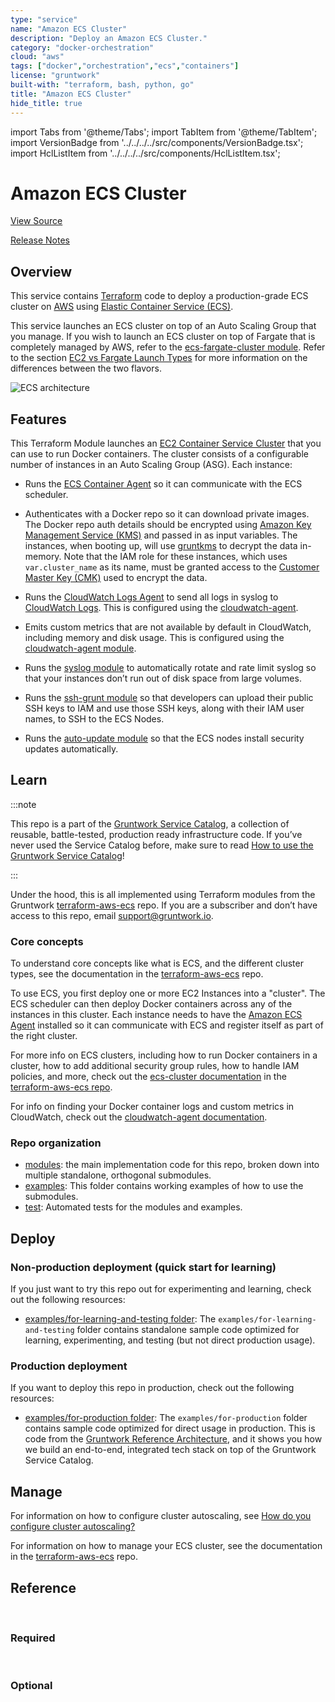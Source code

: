 ```yaml
---
type: "service"
name: "Amazon ECS Cluster"
description: "Deploy an Amazon ECS Cluster."
category: "docker-orchestration"
cloud: "aws"
tags: ["docker","orchestration","ecs","containers"]
license: "gruntwork"
built-with: "terraform, bash, python, go"
title: "Amazon ECS Cluster"
hide_title: true
---
```


import Tabs from '@theme/Tabs';
import TabItem from '@theme/TabItem';
import VersionBadge from '../../../../src/components/VersionBadge.tsx';
import HclListItem from '../../../../src/components/HclListItem.tsx';

<VersionBadge version="0.85.0" lastModifiedVersion="0.85.0"/>

# Amazon ECS Cluster


<a href="https://github.com/gruntwork-io/terraform-aws-service-catalog/tree/master/modules/services/ecs-cluster" className="link-button">View Source</a>

<a href="https://github.com/gruntwork-io/terraform-aws-service-catalog/releases?q=services%2Fecs-cluster" className="link-button" title="Release notes for only the service catalog versions which impacted this service.">Release Notes</a>

## Overview

This service contains [Terraform](https://www.terraform.io) code to deploy a production-grade ECS cluster on
[AWS](https://aws.amazon.com) using [Elastic Container Service (ECS)](https://docs.aws.amazon.com/AmazonECS/latest/developerguide/Welcome.html).

This service launches an ECS cluster on top of an Auto Scaling Group that you manage. If you wish to launch an ECS
cluster on top of Fargate that is completely managed by AWS, refer to the
[ecs-fargate-cluster module](https://github.com/gruntwork-io/terraform-aws-service-catalog/tree/master/modules/services/ecs-fargate-cluster). Refer to the section
[EC2 vs Fargate Launch Types](https://github.com/gruntwork-io/terraform-aws-ecs/blob/master/core-concepts.md#ec2-vs-fargate-launch-types)
for more information on the differences between the two flavors.

![ECS architecture](/img/reference/services/app-orchestration/ecs-architecture.png)

## Features

This Terraform Module launches an [EC2 Container Service Cluster](http://docs.aws.amazon.com/AmazonECS/latest/developerguide/ECS_clusters.html) that you can use to run Docker containers. The cluster consists of a configurable number of instances in an Auto Scaling
Group (ASG). Each instance:

*   Runs the [ECS Container Agent](http://docs.aws.amazon.com/AmazonECS/latest/developerguide/ECS_agent.html) so it can communicate with the ECS scheduler.

*   Authenticates with a Docker repo so it can download private images. The Docker repo auth details should be encrypted
    using [Amazon Key Management Service (KMS)](https://aws.amazon.com/kms/) and passed in as input variables. The
    instances, when booting up, will use [gruntkms](https://github.com/gruntwork-io/gruntkms) to decrypt the data
    in-memory. Note that the IAM role for these instances, which uses `var.cluster_name` as its name, must be granted
    access to the
    [Customer Master Key (CMK)](http://docs.aws.amazon.com/kms/latest/developerguide/concepts.html#master_keys)
    used to encrypt the data.

*   Runs the
    [CloudWatch Logs Agent](http://docs.aws.amazon.com/AmazonCloudWatch/latest/DeveloperGuide/QuickStartEC2Instance.html)
    to send all logs in syslog to
    [CloudWatch Logs](http://docs.aws.amazon.com/AmazonCloudWatch/latest/DeveloperGuide/WhatIsCloudWatchLogs.html). This
    is configured using the
    [cloudwatch-agent](https://github.com/gruntwork-io/terraform-aws-monitoring/tree/master/modules/agents/cloudwatch-agent).

*   Emits custom metrics that are not available by default in CloudWatch, including memory and disk usage. This is
    configured using the [cloudwatch-agent
    module](https://github.com/gruntwork-io/terraform-aws-monitoring/tree/master/modules/agents/cloudwatch-agent).

*   Runs the [syslog module](https://github.com/gruntwork-io/terraform-aws-monitoring/tree/master/modules/logs/syslog)
    to automatically rotate and rate limit syslog so that your instances don’t run out of disk space from large volumes.

*   Runs the [ssh-grunt module](https://github.com/gruntwork-io/terraform-aws-security/tree/master/modules/ssh-grunt) so
    that developers can upload their public SSH keys to IAM and use those SSH keys, along with their IAM user names, to
    SSH to the ECS Nodes.

*   Runs the [auto-update module](https://github.com/gruntwork-io/terraform-aws-security/tree/master/modules/auto-update)
    so that the ECS nodes install security updates automatically.

## Learn

:::note

This repo is a part of the [Gruntwork Service Catalog](https://github.com/gruntwork-io/terraform-aws-service-catalog/),
a collection of reusable, battle-tested, production ready infrastructure code.
If you’ve never used the Service Catalog before, make sure to read
[How to use the Gruntwork Service Catalog](https://docs.gruntwork.io/reference/services/intro/overview)!

:::

Under the hood, this is all implemented using Terraform modules from the Gruntwork
[terraform-aws-ecs](https://github.com/gruntwork-io/terraform-aws-ecs) repo. If you are a subscriber and don’t have
access to this repo, email <support@gruntwork.io>.

### Core concepts

To understand core concepts like what is ECS, and the different cluster types, see the documentation in the
[terraform-aws-ecs](https://github.com/gruntwork-io/terraform-aws-ecs) repo.

To use ECS, you first deploy one or more EC2 Instances into a "cluster". The ECS scheduler can then deploy Docker
containers across any of the instances in this cluster. Each instance needs to have the
[Amazon ECS Agent](http://docs.aws.amazon.com/AmazonECS/latest/developerguide/ECS_agent.html) installed so it can
communicate with ECS and register itself as part of the right cluster.

For more info on ECS clusters, including how to run Docker containers in a cluster, how to add additional security
group rules, how to handle IAM policies, and more, check out the
[ecs-cluster documentation](https://github.com/gruntwork-io/terraform-aws-ecs/tree/master/modules/ecs-cluster) in the
[terraform-aws-ecs repo](https://github.com/gruntwork-io/terraform-aws-ecs).

For info on finding your Docker container logs and custom metrics in CloudWatch, check out the
[cloudwatch-agent documentation](https://github.com/gruntwork-io/terraform-aws-monitoring/tree/master/modules/agents/cloudwatch-agent).

### Repo organization

*   [modules](https://github.com/gruntwork-io/terraform-aws-service-catalog/tree/master/modules): the main implementation code for this repo, broken down into multiple standalone, orthogonal submodules.
*   [examples](https://github.com/gruntwork-io/terraform-aws-service-catalog/tree/master/examples): This folder contains working examples of how to use the submodules.
*   [test](https://github.com/gruntwork-io/terraform-aws-service-catalog/tree/master/test): Automated tests for the modules and examples.

## Deploy

### Non-production deployment (quick start for learning)

If you just want to try this repo out for experimenting and learning, check out the following resources:

*   [examples/for-learning-and-testing folder](https://github.com/gruntwork-io/terraform-aws-service-catalog/tree/master/examples/for-learning-and-testing): The
    `examples/for-learning-and-testing` folder contains standalone sample code optimized for learning, experimenting, and
    testing (but not direct production usage).

### Production deployment

If you want to deploy this repo in production, check out the following resources:

*   [examples/for-production folder](https://github.com/gruntwork-io/terraform-aws-service-catalog/tree/master/examples/for-production): The `examples/for-production` folder contains sample code
    optimized for direct usage in production. This is code from the
    [Gruntwork Reference Architecture](https://gruntwork.io/reference-architecture), and it shows you how we build an
    end-to-end, integrated tech stack on top of the Gruntwork Service Catalog.

## Manage

For information on how to configure cluster autoscaling, see
[How do you configure cluster autoscaling?](https://github.com/gruntwork-io/terraform-aws-ecs/tree/master/modules/ecs-cluster#how-do-you-configure-cluster-autoscaling)

For information on how to manage your ECS cluster, see the documentation in the
[terraform-aws-ecs](https://github.com/gruntwork-io/terraform-aws-ecs) repo.

## Reference

<Tabs>
<TabItem value="inputs" label="Inputs" default>

<br/>

### Required

<HclListItem name="cluster_instance_ami" requirement="required" description="The AMI to run on each instance in the ECS cluster. You can build the AMI using the Packer template ecs-node-al2.json. One of <a href=#cluster_instance_ami><code>cluster_instance_ami</code></a> or <a href=#cluster_instance_ami_filters><code>cluster_instance_ami_filters</code></a> is required." type="string"/>

<HclListItem name="cluster_instance_ami_filters" requirement="required" description="Properties on the AMI that can be used to lookup a prebuilt AMI for use with ECS workers. You can build the AMI using the Packer template ecs-node-al2.json. Only used if <a href=#cluster_instance_ami><code>cluster_instance_ami</code></a> is null. One of <a href=#cluster_instance_ami><code>cluster_instance_ami</code></a> or <a href=#cluster_instance_ami_filters><code>cluster_instance_ami_filters</code></a> is required. Set to null if <a href=#cluster_instance_ami><code>cluster_instance_ami</code></a> is set." type="object" typeDetails="object({
    # List of owners to limit the search. Set to null if you do not wish to limit the search by AMI owners.
    owners = list(string)
    # Name/Value pairs to filter the AMI off of. There are several valid keys, for a full reference, check out the
    # documentation for describe-images in the AWS CLI reference
    # (https://docs.aws.amazon.com/cli/latest/reference/ec2/describe-images.html).
    filters = list(object({
      name   = string
      values = list(string)
    }))
  })"/>

<HclListItem name="cluster_instance_type" requirement="required" description="The type of instances to run in the ECS cluster (e.g. t2.medium)" type="string"/>

<HclListItem name="cluster_max_size" requirement="required" description="The maxiumum number of instances to run in the ECS cluster" type="number"/>

<HclListItem name="cluster_min_size" requirement="required" description="The minimum number of instances to run in the ECS cluster" type="number"/>

<HclListItem name="cluster_name" requirement="required" description="The name of the ECS cluster" type="string"/>

<HclListItem name="vpc_id" requirement="required" description="The ID of the VPC in which the ECS cluster should be launched" type="string"/>

<HclListItem name="vpc_subnet_ids" requirement="required" description="The IDs of the subnets in which to deploy the ECS cluster instances" type="list" typeDetails="list(string)"/>


<br/>


### Optional

<HclListItem name="alarms_sns_topic_arn" requirement="optional" description="The ARNs of SNS topics where CloudWatch alarms (e.g., for CPU, memory, and disk space usage) should send notifications" type="list" typeDetails="list(string)" defaultValue="[]"/>

<HclListItem name="allow_ssh_from_cidr_blocks" requirement="optional" description="The IP address ranges in CIDR format from which to allow incoming SSH requests to the ECS instances." type="list" typeDetails="list(string)" defaultValue="[]"/>

<HclListItem name="allow_ssh_from_security_group_ids" requirement="optional" description="The IDs of security groups from which to allow incoming SSH requests to the ECS instances." type="list" typeDetails="list(string)" defaultValue="[]"/>

<HclListItem name="autoscaling_termination_protection" requirement="optional" description="Protect EC2 instances running ECS tasks from being terminated due to scale in (spot instances do not support lifecycle modifications). Note that the behavior of termination protection differs between clusters with capacity providers and clusters without. When capacity providers is turned on and this flag is true, only instances that have 0 ECS tasks running will be scaled in, regardless of <a href=#capacity_provider_target><code>capacity_provider_target</code></a>. If capacity providers is turned off and this flag is true, this will prevent ANY instances from being scaled in." type="bool" defaultValue="false"/>

<HclListItem name="capacity_provider_enabled" requirement="optional" description="Enable a capacity provider to autoscale the EC2 ASG created for this ECS cluster." type="bool" defaultValue="false"/>

<HclListItem name="capacity_provider_max_scale_step" requirement="optional" description="Maximum step adjustment size to the ASG's desired instance count. A number between 1 and 10000." type="number" defaultValue="null"/>

<HclListItem name="capacity_provider_min_scale_step" requirement="optional" description="Minimum step adjustment size to the ASG's desired instance count. A number between 1 and 10000." type="number" defaultValue="null"/>

<HclListItem name="capacity_provider_target" requirement="optional" description="Target cluster utilization for the ASG capacity provider; a number from 1 to 100. This number influences when scale out happens, and when instances should be scaled in. For example, a setting of 90 means that new instances will be provisioned when all instances are at 90% utilization, while instances that are only 10% utilized (CPU and Memory usage from tasks = 10%) will be scaled in." type="number" defaultValue="null"/>

<HclListItem name="cloud_init_parts" requirement="optional" description="Cloud init scripts to run on the ECS cluster instances during boot. See the part blocks in https://www.terraform.io/docs/providers/template/d/<a href=#cloudinit_config><code>cloudinit_config</code></a>.html for syntax" type="map" typeDetails="map(object({
    filename     = string
    content_type = string
    content      = string
  }))" defaultValue="{}"/>

<HclListItem name="cloudwatch_log_group_kms_key_id" requirement="optional" description="The ID (ARN, alias ARN, AWS ID) of a customer managed KMS Key to use for encrypting log data." type="string" defaultValue="null"/>

<HclListItem name="cloudwatch_log_group_name" requirement="optional" description="The name of the log group to create in CloudWatch. Defaults to `<a href=#cluster_name><code>cluster_name</code></a>-logs`." type="string" defaultValue=""/>

<HclListItem name="cloudwatch_log_group_retention_in_days" requirement="optional" description="The number of days to retain log events in the log group. Refer to https://registry.terraform.io/providers/hashicorp/aws/latest/docs/resources/<a href=#cloudwatch_log_group><code>cloudwatch_log_group</code></a>#<a href=#retention_in_days><code>retention_in_days</code></a> for all the valid values. When null, the log events are retained forever." type="number" defaultValue="null"/>

<HclListItem name="cloudwatch_log_group_tags" requirement="optional" description="Tags to apply on the CloudWatch Log Group, encoded as a map where the keys are tag keys and values are tag values." type="map" typeDetails="map(string)" defaultValue="null"/>

<HclListItem name="cluster_access_from_sgs" requirement="optional" description="Specify a list of Security Groups that will have access to the ECS cluster. Only used if <a href=#enable_cluster_access_ports><code>enable_cluster_access_ports</code></a> is set to true" type="list" typeDetails="list(any)" defaultValue="[]"/>

<HclListItem name="cluster_instance_associate_public_ip_address" requirement="optional" description="Whether to associate a public IP address with an instance in a VPC" type="bool" defaultValue="false"/>

<HclListItem name="cluster_instance_keypair_name" requirement="optional" description="The name of the Key Pair that can be used to SSH to each instance in the ECS cluster" type="string" defaultValue="null"/>

<HclListItem name="default_user" requirement="optional" description="The default OS user for the ECS worker AMI. For AWS Amazon Linux AMIs, which is what the Packer template in ecs-node-al2.json uses, the default OS user is 'ec2-user'." type="string" defaultValue="ec2-user"/>

<HclListItem name="disallowed_availability_zones" requirement="optional" description="A list of availability zones in the region that should be skipped when deploying ECS. You can use this to avoid availability zones that may not be able to provision the resources (e.g instance type does not exist). If empty, allows all availability zones." type="list" typeDetails="list(string)" defaultValue="[]"/>

<HclListItem name="enable_cloudwatch_log_aggregation" requirement="optional" description="Set to true to enable Cloudwatch log aggregation for the ECS cluster" type="bool" defaultValue="true"/>

<HclListItem name="enable_cloudwatch_metrics" requirement="optional" description="Set to true to enable Cloudwatch metrics collection for the ECS cluster" type="bool" defaultValue="true"/>

<HclListItem name="enable_cluster_access_ports" requirement="optional" description="Specify a list of ECS Cluster ports which should be accessible from the security groups given in <a href=#cluster_access_from_sgs><code>cluster_access_from_sgs</code></a>" type="list" typeDetails="list(any)" defaultValue="[]"/>

<HclListItem name="enable_ecs_cloudwatch_alarms" requirement="optional" description="Set to true to enable several basic Cloudwatch alarms around CPU usage, memory usage, and disk space usage. If set to true, make sure to specify SNS topics to send notifications to using <a href=#alarms_sns_topic_arn><code>alarms_sns_topic_arn</code></a>" defaultValue="true"/>

<HclListItem name="enable_fail2ban" requirement="optional" description="Enable fail2ban to block brute force log in attempts. Defaults to true" type="bool" defaultValue="true"/>

<HclListItem name="enable_ip_lockdown" requirement="optional" description="Enable ip-lockdown to block access to the instance metadata. Defaults to true" type="bool" defaultValue="true"/>

<HclListItem name="enable_ssh_grunt" requirement="optional" description="Set to true to add IAM permissions for ssh-grunt (https://github.com/gruntwork-io/terraform-aws-security/tree/master/modules/ssh-grunt), which will allow you to manage SSH access via IAM groups." type="bool" defaultValue="true"/>

<HclListItem name="external_account_ssh_grunt_role_arn" requirement="optional" description="Since our IAM users are defined in a separate AWS account, this variable is used to specify the ARN of an IAM role that allows ssh-grunt to retrieve IAM group and public SSH key info from that account." type="string" defaultValue=""/>

<HclListItem name="high_cpu_utilization_evaluation_periods" requirement="optional" description="The number of periods over which data is compared to the specified threshold" type="number" defaultValue="2"/>

<HclListItem name="high_cpu_utilization_period" requirement="optional" description="The period, in seconds, over which to measure the CPU utilization percentage. Only used if <a href=#enable_ecs_cloudwatch_alarms><code>enable_ecs_cloudwatch_alarms</code></a> is set to true" type="number" defaultValue="300"/>

<HclListItem name="high_cpu_utilization_statistic" requirement="optional" description="The statistic to apply to the alarm's high CPU metric. Either of the following is supported: SampleCount, Average, Sum, Minimum, Maximum" type="string" defaultValue="Average"/>

<HclListItem name="high_cpu_utilization_threshold" requirement="optional" description="Trigger an alarm if the ECS Cluster has a CPU utilization percentage above this threshold. Only used if <a href=#enable_ecs_cloudwatch_alarms><code>enable_ecs_cloudwatch_alarms</code></a> is set to true" type="number" defaultValue="90"/>

<HclListItem name="high_disk_utilization_period" requirement="optional" description="The period, in seconds, over which to measure the disk utilization percentage. Only used if <a href=#enable_ecs_cloudwatch_alarms><code>enable_ecs_cloudwatch_alarms</code></a> is set to true" type="number" defaultValue="300"/>

<HclListItem name="high_disk_utilization_threshold" requirement="optional" description="Trigger an alarm if the EC2 instances in the ECS Cluster have a disk utilization percentage above this threshold. Only used if <a href=#enable_ecs_cloudwatch_alarms><code>enable_ecs_cloudwatch_alarms</code></a> is set to true" type="number" defaultValue="90"/>

<HclListItem name="high_memory_utilization_evaluation_periods" requirement="optional" description="The number of periods over which data is compared to the specified threshold" type="number" defaultValue="2"/>

<HclListItem name="high_memory_utilization_period" requirement="optional" description="The period, in seconds, over which to measure the memory utilization percentage. Only used if <a href=#enable_ecs_cloudwatch_alarms><code>enable_ecs_cloudwatch_alarms</code></a> is set to true" type="number" defaultValue="300"/>

<HclListItem name="high_memory_utilization_statistic" requirement="optional" description="The statistic to apply to the alarm's high CPU metric. Either of the following is supported: SampleCount, Average, Sum, Minimum, Maximum" type="string" defaultValue="Average"/>

<HclListItem name="high_memory_utilization_threshold" requirement="optional" description="Trigger an alarm if the ECS Cluster has a memory utilization percentage above this threshold. Only used if <a href=#enable_ecs_cloudwatch_alarms><code>enable_ecs_cloudwatch_alarms</code></a> is set to true" type="number" defaultValue="90"/>

<HclListItem name="internal_alb_sg_ids" requirement="optional" description="The Security Group ID for the internal ALB" type="list" typeDetails="list(string)" defaultValue="[]"/>

<HclListItem name="multi_az_capacity_provider" requirement="optional" description="Enable a multi-az capacity provider to autoscale the EC2 ASGs created for this ECS cluster, only if <a href=#capacity_provider_enabled><code>capacity_provider_enabled</code></a> = true" type="bool" defaultValue="false"/>

<HclListItem name="public_alb_sg_ids" requirement="optional" description="The Security Group ID for the public ALB" type="list" typeDetails="list(string)" defaultValue="[]"/>

<HclListItem name="should_create_cloudwatch_log_group" requirement="optional" description="When true, precreate the CloudWatch Log Group to use for log aggregation from the EC2 instances. This is useful if you wish to customize the CloudWatch Log Group with various settings such as retention periods and KMS encryption. When false, the CloudWatch agent will automatically create a basic log group to use." type="bool" defaultValue="true"/>

<HclListItem name="ssh_grunt_iam_group" requirement="optional" description="If you are using ssh-grunt, this is the name of the IAM group from which users will be allowed to SSH to the nodes in this ECS cluster. This value is only used if <a href=#enable_ssh_grunt><code>enable_ssh_grunt</code></a>=true." type="string" defaultValue="ssh-grunt-users"/>

<HclListItem name="ssh_grunt_iam_group_sudo" requirement="optional" description="If you are using ssh-grunt, this is the name of the IAM group from which users will be allowed to SSH to the nodes in this ECS cluster with sudo permissions. This value is only used if <a href=#enable_ssh_grunt><code>enable_ssh_grunt</code></a>=true." type="string" defaultValue="ssh-grunt-sudo-users"/>

<HclListItem name="tenancy" requirement="optional" description="The tenancy of this server. Must be one of: default, dedicated, or host." type="string" defaultValue="default"/>

<HclListItem name="use_managed_iam_policies" requirement="optional" description="When true, all IAM policies will be managed as dedicated policies rather than inline policies attached to the IAM roles. Dedicated managed policies are friendlier to automated policy checkers, which may scan a single resource for findings. As such, it is important to avoid inline policies when targeting compliance with various security standards." type="bool" defaultValue="true"/>

</TabItem>
<TabItem value="outputs" label="Outputs">

<br/>

<HclListItem name="all_metric_widgets" requirement="required" description="A list of all the CloudWatch Dashboard metric widgets available in this module."/>

<HclListItem name="ecs_cluster_arn" requirement="required" description="The ID of the ECS cluster"/>

<HclListItem name="ecs_cluster_asg_name" requirement="required" description="The name of the ECS cluster's autoscaling group (ASG)"/>

<HclListItem name="ecs_cluster_asg_names" requirement="required" description="For configurations with multiple ASGs, this contains a list of ASG names."/>

<HclListItem name="ecs_cluster_capacity_provider_names" requirement="required" description="For configurations with multiple capacity providers, this contains a list of all capacity provider names."/>

<HclListItem name="ecs_cluster_launch_configuration_id" requirement="required" description="The ID of the launch configuration used by the ECS cluster's auto scaling group (ASG)"/>

<HclListItem name="ecs_cluster_name" requirement="required" description="The name of the ECS cluster"/>

<HclListItem name="ecs_cluster_vpc_id" requirement="required" description="The ID of the VPC into which the ECS cluster is launched"/>

<HclListItem name="ecs_cluster_vpc_subnet_ids" requirement="required" description="The VPC subnet IDs into which the ECS cluster can launch resources into"/>

<HclListItem name="ecs_instance_iam_role_arn" requirement="required" description="The ARN of the IAM role applied to ECS instances"/>

<HclListItem name="ecs_instance_iam_role_id" requirement="required" description="The ID of the IAM role applied to ECS instances"/>

<HclListItem name="ecs_instance_iam_role_name" requirement="required" description="The name of the IAM role applied to ECS instances"/>

<HclListItem name="ecs_instance_security_group_id" requirement="required" description="The ID of the security group applied to ECS instances"/>

<HclListItem name="metric_widget_ecs_cluster_cpu_usage" requirement="required" description="The CloudWatch Dashboard metric widget for the ECS cluster workers' CPU utilization metric."/>

<HclListItem name="metric_widget_ecs_cluster_memory_usage" requirement="required" description="The CloudWatch Dashboard metric widget for the ECS cluster workers' Memory utilization metric."/>

</TabItem>
</Tabs>


<!-- ##DOCS-SOURCER-START
{"sourcePlugin":"service-catalog-api","hash":"381bb396f69c56fb5f52f718d869125a"}
##DOCS-SOURCER-END -->
